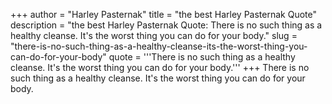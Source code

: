 +++
author = "Harley Pasternak"
title = "the best Harley Pasternak Quote"
description = "the best Harley Pasternak Quote: There is no such thing as a healthy cleanse. It's the worst thing you can do for your body."
slug = "there-is-no-such-thing-as-a-healthy-cleanse-its-the-worst-thing-you-can-do-for-your-body"
quote = '''There is no such thing as a healthy cleanse. It's the worst thing you can do for your body.'''
+++
There is no such thing as a healthy cleanse. It's the worst thing you can do for your body.
